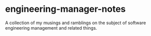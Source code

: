 # engineering-manager-notes
A collection of my musings and ramblings on the subject of software engineering management and related things. 
